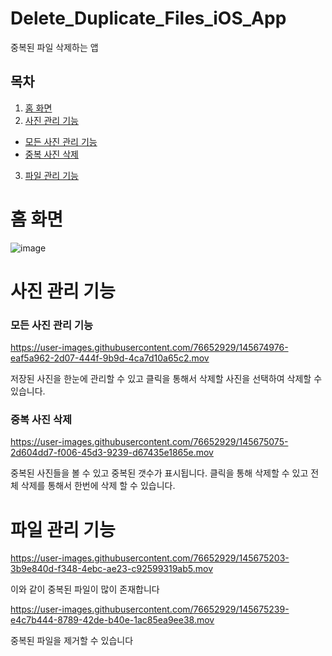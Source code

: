 # Delete_Duplicate_Files_iOS_App
중복된 파일 삭제하는 앱 

## 목차 
1. [홈 화면](#홈-화면)
2. [사진 관리 기능](#사진-관리-기능)
 - [모든 사진 관리 기능](#모든-사진-관리-기능)
 - [중복 사진 삭제](#중복-사진-삭제)
3. [파일 관리 기능](#파일-관리-기능) 

# 홈 화면 

![image](https://user-images.githubusercontent.com/76652929/145674786-cd449fe0-63c6-4c3e-a3bf-499fad4e88ef.png)


# 사진 관리 기능 
### 모든 사진 관리 기능 

https://user-images.githubusercontent.com/76652929/145674976-eaf5a962-2d07-444f-9b9d-4ca7d10a65c2.mov

저장된 사진을 한눈에 관리할 수 있고 
클릭을 통해서 삭제할 사진을 선택하여 삭제할 수 있습니다. 

### 중복 사진 삭제 



https://user-images.githubusercontent.com/76652929/145675075-2d604dd7-f006-45d3-9239-d67435e1865e.mov


중복된 사진들을 볼 수 있고 중복된 갯수가 표시됩니다. 
클릭을 통해 삭제할 수 있고 
전체 삭제를 통해서 한번에 삭제 할 수 있습니다.



# 파일 관리 기능 

https://user-images.githubusercontent.com/76652929/145675203-3b9e840d-f348-4ebc-ae23-c92599319ab5.mov

이와 같이 중복된 파일이 많이 존재합니다 

https://user-images.githubusercontent.com/76652929/145675239-e4c7b444-8789-42de-b40e-1ac85ea9ee38.mov

중복된 파일을 제거할 수 있습니다 







